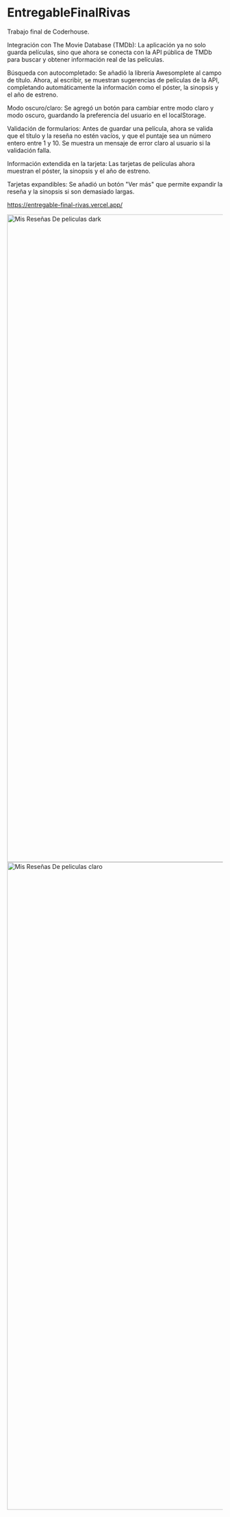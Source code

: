 # EntregableFinalRivas
Trabajo final de Coderhouse. 



Integración con The Movie Database (TMDb): La aplicación ya no solo guarda películas, sino que ahora se conecta con la API pública de TMDb para buscar y obtener información real de las películas.

Búsqueda con autocompletado: Se añadió la librería Awesomplete al campo de título. Ahora, al escribir, se muestran sugerencias de películas de la API, completando automáticamente la información como el póster, la sinopsis y el año de estreno.

Modo oscuro/claro: Se agregó un botón para cambiar entre modo claro y modo oscuro, guardando la preferencia del usuario en el localStorage.

Validación de formularios: Antes de guardar una película, ahora se valida que el título y la reseña no estén vacíos, y que el puntaje sea un número entero entre 1 y 10. Se muestra un mensaje de error claro al usuario si la validación falla.

Información extendida en la tarjeta: Las tarjetas de películas ahora muestran el póster, la sinopsis y el año de estreno.

Tarjetas expandibles: Se añadió un botón "Ver más" que permite expandir la reseña y la sinopsis si son demasiado largas.

https://entregable-final-rivas.vercel.app/

<img width="1872" height="1511" alt="Mis Reseñas De peliculas dark" src="https://github.com/user-attachments/assets/93106707-34b7-469e-8690-60d358c48b71" />
<img width="1872" height="1511" alt="Mis Reseñas De peliculas claro" src="https://github.com/user-attachments/assets/cb703dae-6052-4d04-ac7d-ae4c99b38e9e" />
